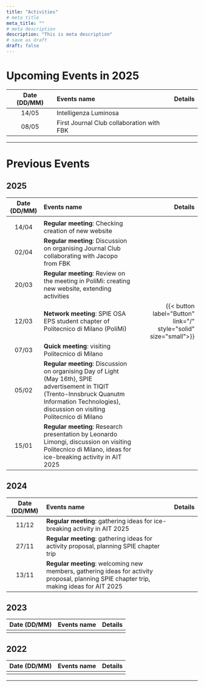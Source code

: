 ```yaml
---
title: "Activities"
# meta title
meta_title: ""
# meta description
description: "This is meta description"
# save as draft
draft: false
---
```


# Upcoming Events in 2025
| Date (DD/MM) |      Events name      | Details |
| :-------------: | :----------- | ----: |
| 14/05 | Intelligenza Luminosa | |
| 08/05 | First Journal Club collaboration with FBK | |

<hr>

# Previous Events
## 2025
| Date (DD/MM) |      Events name      | Details |
| :-------------: | :----------- | ----: |
|  | | |
| 14/04 | **Regular meeting**: Checking creation of new website | |
| 02/04 | **Regular meeting**: Discussion on organising Journal Club collaborating with Jacopo from FBK | |
| 20/03 | **Regular meeting**: Review on the meeting in PoliMi: creating new website, extending activities | |
| 12/03 | **Network meeting**: SPIE OSA EPS student chapter of Politecnico di Milano (PoliMi) | {{< button label="Button" link="/" style="solid" size="small">}} |
| 07/03 | **Quick meeting**: visiting Politecnico di Milano | |
| 05/02 | **Regular meeting**: Discussion on organising Day of Light (May 16th), SPIE advertisement in TIQIT (Trento-Innsbruck Quanutm Information Technologies), discussion on visiting Politecnico di Milano | |
| 15/01 | **Regular meeting**: Research presentation by Leonardo Limongi, discussion on visiting Politecnico di Milano, ideas for ice-breaking activity in AIT 2025 | |
## 2024
| Date (DD/MM) |      Events name      | Details |
| :-------------: | :----------- | ----: |
| 11/12 | **Regular meeting**: gathering ideas for ice-breaking activity in AIT 2025 | |
| 27/11 | **Regular meeting**: gathering ideas for activity proposal, planning SPIE chapter trip | |
| 13/11 | **Regular meeting**: welcoming new members, gathering ideas for activity proposal, planning SPIE chapter trip, making ideas for AIT 2025 | |
## 2023
| Date (DD/MM) |      Events name      | Details |
| ------------- | :-----------: | ----: |
|  | | |
## 2022
| Date (DD/MM) |      Events name      | Details |
| ------------- | :-----------: | ----: |
|  | | |

<hr>